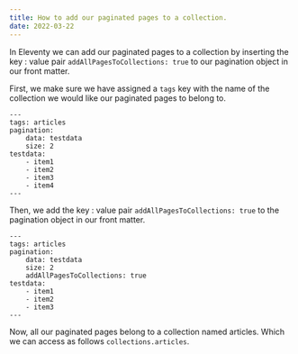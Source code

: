 ```yaml
---
title: How to add our paginated pages to a collection. 
date: 2022-03-22
---
```


In Eleventy we can add our paginated pages to a collection by inserting the key : value pair `addAllPagesToCollections: true` to our pagination object in our front matter.

First, we make sure we have assigned a `tags` key with the name of the collection we would like our paginated pages to belong to.

```js/1
---
tags: articles
pagination:
    data: testdata
    size: 2
testdata:
    - item1
    - item2
    - item3
    - item4
---
```

Then, we add the key : value pair `addAllPagesToCollections: true` to the pagination object in our front matter.

```js/5
---
tags: articles
pagination:
    data: testdata
    size: 2
    addAllPagesToCollections: true
testdata:
    - item1
    - item2
    - item3
---
```

Now, all our paginated pages belong to a collection named articles. Which we can access as follows `collections.articles`.
